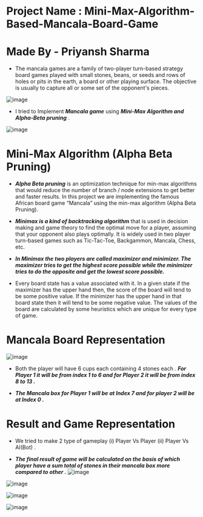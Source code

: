 # Project Name : Mini-Max-Algorithm-Based-Mancala-Board-Game
# Made By - Priyansh Sharma

* The mancala games are a family of two-player turn-based strategy board games played
with small stones, beans, or seeds and rows of holes or pits in the earth, a board or other
playing surface. The objective is usually to capture all or some set of the opponent's
pieces.

![image](https://user-images.githubusercontent.com/77832407/173486391-67c79964-5113-44fc-a588-dc4ce57054b6.png)

* I tried to Implement ***Mancala game*** using ***Mini-Max Algorithm and Alpha-Beta pruning*** .

![image](https://user-images.githubusercontent.com/77832407/173486691-ad64aa3b-36ee-436e-bebc-f5f08ac71405.png)

# Mini-Max Algorithm (Alpha Beta Pruning)

* ***Alpha Beta pruning*** is an optimization technique for min-max algorithms that would
reduce the number of branch / node extensions to get better and faster results. In this
project we are implementing the famous African board game “Mancala” using the
min-max algorithm (Alpha Beta Pruning).

* ***Minimax is a kind of backtracking algorithm*** that is used in decision making and game
theory to find the optimal move for a player, assuming that your opponent also plays
optimally. It is widely used in two player turn-based games such as Tic-Tac-Toe,
Backgammon, Mancala, Chess, etc.

* ***In Minimax the two players are called maximizer and minimizer. The maximizer tries to
get the highest score possible while the minimizer tries to do the opposite and get the
lowest score possible.***

* Every board state has a value associated with it. In a given state if the maximizer has the
upper hand then, the score of the board will tend to be some positive value. If the
minimizer has the upper hand in that board state then it will tend to be some negative
value. The values of the board are calculated by some heuristics which are unique for
every type of game.

# Mancala Board Representation 

![image](https://user-images.githubusercontent.com/77832407/173488829-32df6607-8f15-4314-b562-b3401f4779f0.png)

* Both the player will have 6 cups each containing 4 stones each . ***For Player 1 it will be from index 1 to 6 and for Player 2 it will be from index 8 to 13 .***

* ***The Mancala box for Player 1 will be at Index 7 and for player 2 will be at Index 0 .***


# Result and Game Representation 

* We tried to make 2 type of gameplay (i) Player Vs Player  (ii) Player Vs AI(Bot) .

* ***The final result of game will be calculated on the basis of which player have a sum total of stones in their mancala box more compared to other .***
![image](https://user-images.githubusercontent.com/77832407/173490160-7bbe96b6-819e-4166-b4bc-1e8dafd7659f.png)

![image](https://user-images.githubusercontent.com/77832407/173490177-633a25a1-c639-4941-94eb-6b6c4749af81.png)

![image](https://user-images.githubusercontent.com/77832407/173490194-6fbb9210-b4ed-4e28-a9b5-234a1479a008.png)

![image](https://user-images.githubusercontent.com/77832407/173490205-5e4e22b8-5a21-47f5-bd08-020553a9276e.png)

